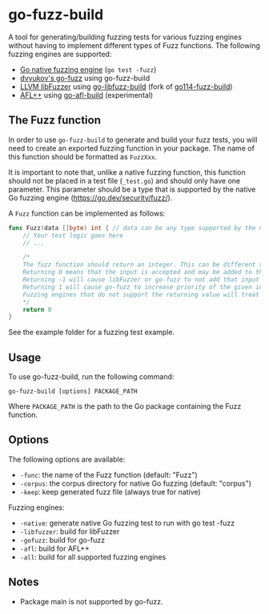 # go-fuzz-build

A tool for generating/building fuzzing tests for various fuzzing engines without having to implement different types of Fuzz functions. The following fuzzing engines are supported:

- [Go native fuzzing engine](https://go.dev/security/fuzz/) (`go test -fuzz`)
- [dvyukov's go-fuzz](https://github.com/dvyukov/go-fuzz) using go-fuzz-build
- [LLVM libFuzzer](https://llvm.org/docs/LibFuzzer.html) using [go-libfuzz-build](https://github.com/elwint/go-libfuzz-build) (fork of [go114-fuzz-build](https://github.com/mdempsky/go114-fuzz-build))
- [AFL++](https://aflplus.plus/) using [go-afl-build](https://github.com/elwint/go-afl-build) (experimental)

## The Fuzz function

In order to use `go-fuzz-build` to generate and build your fuzz tests, you will need to create an exported fuzzing function in your package. The name of this function should be formatted as `FuzzXxx`. 

It is important to note that, unlike a native fuzzing function, this function should not be placed in a test file (`_test.go`) and should only have one parameter. This parameter should be a type that is supported by the native Go fuzzing engine (<https://go.dev/security/fuzz/>).

A `Fuzz` function can be implemented as follows:

```go
func Fuzz(data []byte) int { // data can be any type supported by the native Go fuzzing engine
    // Your test logic goes here
    // ...

    /*
    The fuzz function should return an integer. This can be different than 0 to improve fuzzing performance.
    Returning 0 means that the input is accepted and may be added to the corpus.
    Returning -1 will cause libFuzzer or go-fuzz to not add that input to the corpus, regardless of coverage.
    Returning 1 will cause go-fuzz to increase priority of the given input.
    Fuzzing engines that do not support the returning value will treat it the same as returning 0.
    */
    return 0
}
```

See the example folder for a fuzzing test example.

## Usage

To use go-fuzz-build, run the following command:

```
go-fuzz-build [options] PACKAGE_PATH
```

Where `PACKAGE_PATH` is the path to the Go package containing the Fuzz function.

## Options

The following options are available:

- `-func`: the name of the Fuzz function (default: "Fuzz")
- `-corpus`: the corpus directory for native Go fuzzing (default: "corpus")
- `-keep`: keep generated fuzz file (always true for native)

Fuzzing engines:

- `-native`: generate native Go fuzzing test to run with go test -fuzz
- `-libfuzzer`: build for libFuzzer
- `-gofuzz`: build for go-fuzz
- `-afl`: build for AFL++
- `-all`: build for all supported fuzzing engines

## Notes

- Package main is not supported by go-fuzz.
